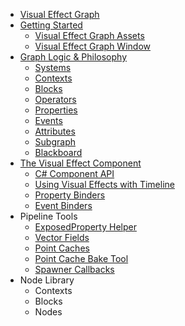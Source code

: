 * [Visual Effect Graph](Index.md) 
* [Getting Started](GettingStarted.md) 
  * [Visual Effect Graph Assets](VisualEffectGraphAsset.md) 
  * [Visual Effect Graph Window](VisualEffectGraphWindow.md) 
* [Graph Logic & Philosophy](GraphLogicAndPhilosophy.md)
  * [Systems](Systems.md) 
  * [Contexts](Contexts.md) 
  * [Blocks](Blocks.md) 
  * [Operators](Operators.md) 
  * [Properties](Properties.md) 
  * [Events](Events.md) 
  * [Attributes](Attributes.md) 
  * [Subgraph](Subgraph.md) 
  * [Blackboard](Blackboard.md) 
* [The Visual Effect Component](VisualEffectComponent.md) 
  * [C# Component API](ComponentAPI.md)
  * [Using Visual Effects with Timeline](Timeline.md) 
  * [Property Binders](PropertyBinders.md)
  * [Event Binders](EventBinders.md)
* Pipeline Tools
  * [ExposedProperty Helper](ExposedPropertyHelper.md)
  * [Vector Fields](VectorFields.md)
  * [Point Caches](PointCaches.md)
  * [Point Cache Bake Tool](PointCacheBakeTool.md)
  * [Spawner Callbacks](SpawnerCallbacks.md)
* Node Library
  * Contexts
  * Blocks
  * Nodes